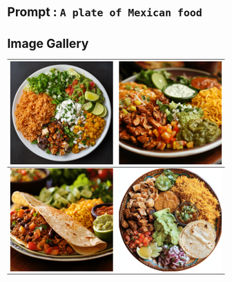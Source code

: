 # Prompt : `A plate of Mexican food`

# Image Gallery

| ![Image 1](A_plate_of_Mexican_food__1.png) | ![Image 2](A_plate_of_Mexican_food__2.png) |
| ------------------------------------------ | ------------------------------------------ |
| ![Image 3](A_plate_of_Mexican_food__3.png) | ![Image 4](A_plate_of_Mexican_food__4.png) |
